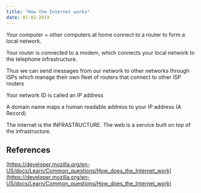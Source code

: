 ```yaml
---
title: "How the Internet works"
date: 01-02-2019
---
```


Your computer + other computers at home connect to a router to form a local network.

Your router is connected to a modem, which connects your local network to the telephone infrastructure.

Thus we can send messages from our network to other networks through ISPs which manage their own fleet of routers that connect to other ISP routers

Your network ID is called an IP address

A domain name maps a human readable address to your IP address (A Record)

The internet is the INFRASTRUCTURE. The web is a service built on top of the infrastructure.

## References

[https://developer.mozilla.org/en-US/docs/Learn/Common_questions/How_does_the_Internet_work](https://developer.mozilla.org/en-US/docs/Learn/Common_questions/How_does_the_Internet_work)